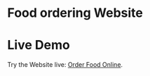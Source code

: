 # Food ordering Website 

# Live Demo
Try the Website live: [Order Food Online](https://shaheb746.github.io/Project-1/).
